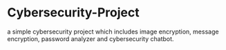 # Cybersecurity-Project
a simple cybersecurity project which includes image encryption, message encryption, password analyzer and cybersecurity chatbot.
